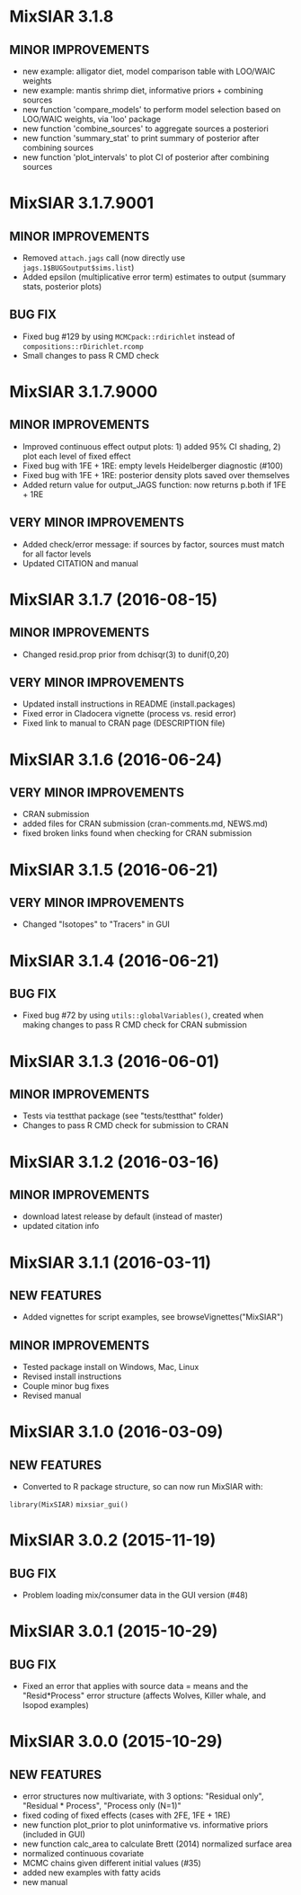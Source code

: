 MixSIAR 3.1.8
=========================

## MINOR IMPROVEMENTS

* new example: alligator diet, model comparison table with LOO/WAIC weights
* new example: mantis shrimp diet, informative priors + combining sources
* new function 'compare_models' to perform model selection based on LOO/WAIC weights, via 'loo' package
* new function 'combine_sources' to aggregate sources a posteriori
* new function 'summary_stat' to print summary of posterior after combining sources
* new function 'plot_intervals' to plot CI of posterior after combining sources

MixSIAR 3.1.7.9001
=========================

## MINOR IMPROVEMENTS

* Removed `attach.jags` call (now directly use `jags.1$BUGSoutput$sims.list`)
* Added epsilon (multiplicative error term) estimates to output (summary stats, posterior plots)

## BUG FIX

* Fixed bug #129 by using `MCMCpack::rdirichlet` instead of `compositions::rDirichlet.rcomp`
* Small changes to pass R CMD check

MixSIAR 3.1.7.9000
=========================

## MINOR IMPROVEMENTS

* Improved continuous effect output plots: 1) added 95% CI shading, 2) plot each level of fixed effect
* Fixed bug with 1FE + 1RE: empty levels Heidelberger diagnostic (#100)
* Fixed bug with 1FE + 1RE: posterior density plots saved over themselves
* Added return value for output_JAGS function: now returns p.both if 1FE + 1RE

## VERY MINOR IMPROVEMENTS

* Added check/error message: if sources by factor, sources must match for all factor levels
* Updated CITATION and manual

MixSIAR 3.1.7 (2016-08-15)
=========================

## MINOR IMPROVEMENTS

* Changed resid.prop prior from dchisqr(3) to dunif(0,20)

## VERY MINOR IMPROVEMENTS

* Updated install instructions in README (install.packages)
* Fixed error in Cladocera vignette (process vs. resid error)
* Fixed link to manual to CRAN page (DESCRIPTION file)

MixSIAR 3.1.6 (2016-06-24)
=========================

## VERY MINOR IMPROVEMENTS

* CRAN submission
* added files for CRAN submission (cran-comments.md, NEWS.md)
* fixed broken links found when checking for CRAN submission

MixSIAR 3.1.5 (2016-06-21)
=========================

## VERY MINOR IMPROVEMENTS

* Changed "Isotopes" to "Tracers" in GUI

MixSIAR 3.1.4 (2016-06-21)
=========================

## BUG FIX

* Fixed bug #72 by using `utils::globalVariables()`, created when making changes to pass R CMD check for CRAN submission

MixSIAR 3.1.3 (2016-06-01)
=========================

## MINOR IMPROVEMENTS

* Tests via testthat package (see "tests/testthat" folder)
* Changes to pass R CMD check for submission to CRAN

MixSIAR 3.1.2 (2016-03-16)
=========================

## MINOR IMPROVEMENTS

* download latest release by default (instead of master)
* updated citation info

MixSIAR 3.1.1 (2016-03-11)
=========================

## NEW FEATURES

* Added vignettes for script examples, see browseVignettes("MixSIAR")

## MINOR IMPROVEMENTS

* Tested package install on Windows, Mac, Linux
* Revised install instructions
* Couple minor bug fixes
* Revised manual

MixSIAR 3.1.0 (2016-03-09)
=========================

## NEW FEATURES

* Converted to R package structure, so can now run MixSIAR with:

`library(MixSIAR)`
`mixsiar_gui()`

MixSIAR 3.0.2 (2015-11-19)
=========================

## BUG FIX

* Problem loading mix/consumer data in the GUI version (#48)

MixSIAR 3.0.1 (2015-10-29)
=========================

## BUG FIX

* Fixed an error that applies with source data = means and the "Resid*Process" error structure (affects Wolves, Killer whale, and Isopod examples)

MixSIAR 3.0.0 (2015-10-29)
=========================

## NEW FEATURES

* error structures now multivariate, with 3 options: "Residual only", "Residual * Process", "Process only (N=1)"
* fixed coding of fixed effects (cases with 2FE, 1FE + 1RE)
* new function plot_prior to plot uninformative vs. informative priors (included in GUI)
* new function calc_area to calculate Brett (2014) normalized surface area
* normalized continuous covariate
* MCMC chains given different initial values (#35)
* added new examples with fatty acids
* new manual
